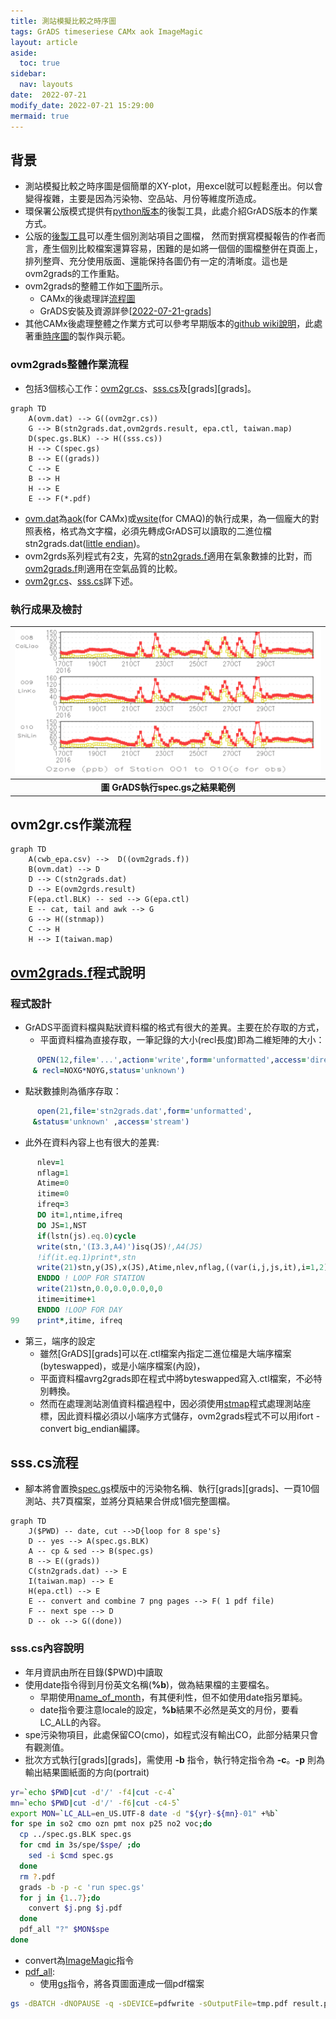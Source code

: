 ```yaml
---
title: 測站模擬比較之時序圖
tags: GrADS timeseriese CAMx aok ImageMagic
layout: article
aside:
  toc: true
sidebar:
  nav: layouts
date:  2022-07-21
modify_date: 2022-07-21 15:29:00
mermaid: true
---
```

## 背景

- 測站模擬比較之時序圖是個簡單的XY-plot，用excel就可以輕鬆產出。何以會變得複雜，主要是因為污染物、空品站、月份等維度所造成。
- 環保署公版模式提供有[python版本][postTS]的後製工具，此處介紹GrADS版本的作業方式。
- 公版的[後製工具][postTS]可以產生個別測站項目之圖檔，
然而對撰寫模擬報告的作者而言，產生個別比較檔案還算容易，困難的是如將一個個的圖檔整併在頁面上，排列整齊、充分使用版面、還能保持各圖仍有一定的清晰度。這也是ovm2grads的工作重點。
- ovm2grads的整體工作如[下圖](https://github.com/sinotec2/FAQ/blob/main/_posts/2022-07-21-ovm2grads.md#ovm2grads作業流程)所示。
  - CAMx的後處理詳[流程圖](https://github.com/sinotec2/FAQ/blob/main/_posts/2022-07-20-aok.md#CAMx模式後處理整體流程)
  - GrADS安裝及資源詳參[[2022-07-21-grads]]
- 其他CAMx後處理整體之作業方式可以參考早期版本的[github wiki說明](https://github.com/sinotec2/camxruns/wiki/GrADS圖檔之製作)，此處著重[時序圖](https://github.com/sinotec2/camxruns/wiki/GrADS圖檔之製作#時序圖ovm2grads-jobs)的製作與示範。

### ovm2grads整體作業流程

- 包括3個核心工作：[ovm2gr.cs](https://sinotec2.github.io/FAQ/2022/07/21/ovm2grads.html#ovm2grcs作業流程)、[sss.cs](https://sinotec2.github.io/FAQ/2022/07/21/ovm2grads.html#ssscs流程)及[grads][grads]。

```mermaid
graph TD
    A(ovm.dat) --> G((ovm2gr.cs))
    G --> B(stn2grads.dat,ovm2grds.result, epa.ctl, taiwan.map)
    D(spec.gs.BLK) --> H((sss.cs))
    H --> C(spec.gs)
    B --> E((grads))
    C --> E
    B --> H
    H --> E
    E --> F(*.pdf)
```
- [ovm.dat][ovm.dat]為[aok][aok](for CAMx)或[wsite][wsite](for CMAQ)的執行成果，為一個龐大的對照表格，格式為文字檔，必須先轉成GrADS可以讀取的二進位檔stn2grads.dat([little endian](https://github.com/sinotec2/camxruns/wiki/CAMx(UAM)的檔案格式#端序尾序的差異))。
- ovm2grds系列程式有2支，先寫的[stn2grads.f][1]適用在氣象數據的比對，而[ovm2grads.f][2]則適用在空氣品質的比較。
- [ovm2gr.cs](https://sinotec2.github.io/FAQ/2022/07/21/ovm2grads.html#ovm2grcs作業流程)、[sss.cs](https://sinotec2.github.io/FAQ/2022/07/21/ovm2grads.html#ssscs流程)詳下述。

### 執行成果及檢討

| ![a3](https://github.com/sinotec2/Focus-on-Air-Quality/raw/main/assets/images/a3.png) |
|:--:|
| <b>圖 GrADS執行spec.gs之結果範例</b>|


## ovm2gr.cs作業流程

```mermaid
graph TD
    A(cwb_epa.csv) -->  D((ovm2grads.f)) 
    B(ovm.dat) --> D
    D --> C(stn2grads.dat)
    D --> E(ovm2grds.result)
    F(epa.ctl.BLK) -- sed --> G(epa.ctl)
    E -- cat, tail and awk --> G
    G --> H((stnmap))
    C --> H
    H --> I(taiwan.map)
```

## [ovm2grads.f][2]程式說明

### 程式設計 
- GrADS平面資料檔與點狀資料檔的格式有很大的差異。主要在於存取的方式，
  - 平面資料檔為直接存取，一筆記錄的大小(recl長度)即為二維矩陣的大小：

```fortran
      OPEN(12,file='...',action='write',form='unformatted',access='direct',    
     & recl=NOXG*NOYG,status='unknown')    
```

- 點狀數據則為循序存取：

```fortran
      open(21,file='stn2grads.dat',form='unformatted',    
     &status='unknown' ,access='stream')    
```

- 此外在資料內容上也有很大的差異:

```fortran
      nlev=1    
      nflag=1    
      Atime=0    
      itime=0    
      ifreq=3    
      DO it=1,ntime,ifreq    
      DO JS=1,NST    
      if(lstn(js).eq.0)cycle    
      write(stn,'(I3.3,A4)')isq(JS)!,A4(JS)    
      !if(it.eq.1)print*,stn    
      write(21)stn,y(JS),x(JS),Atime,nlev,nflag,((var(i,j,js,it),i=1,2),j=1,8)    
      ENDDO ! LOOP FOR STATION    
      write(21)stn,0.0,0.0,0.0,0,0    
      itime=itime+1    
      ENDDO !LOOP FOR DAY    
99    print*,itime, ifreq
```

- 第三，端序的設定
  - 雖然[GrADS][grads]可以在.ctl檔案內指定二進位檔是大端序檔案(byteswapped)，或是小端序檔案(內設)，
  - 平面資料檔avrg2grads即在程式中將byteswapped寫入.ctl檔案，不必特別轉換。
  - 然而在處理測站測值資料檔過程中，因必須使用[stmap][stmap]程式處理測站座標，因此資料檔必須以小端序方式儲存，ovm2grads程式不可以用ifort -convert big_endian編譯。

## sss.cs流程

- 腳本將會置換[spec.gs](https://sinotec2.github.io/FAQ/2022/07/22/spec.gs.html)模版中的污染物名稱、執行[grads][grads]、一頁10個測站、共7頁檔案，並將分頁結果合併成1個完整圖檔。

```mermaid
graph TD
    J($PWD) -- date, cut -->D{loop for 8 spe's}
    D -- yes --> A(spec.gs.BLK)
    A -- cp & sed --> B(spec.gs)    
    B --> E((grads))
    C(stn2grads.dat) --> E
    I(taiwan.map) --> E
    H(epa.ctl) --> E
    E -- convert and combine 7 png pages --> F( 1 pdf file)
    F -- next spe --> D
    D -- ok --> G((done))
```

### sss.cs內容說明

- 年月資訊由所在目錄($PWD)中讀取
- 使用date指令得到月份英文名稱(**%b**)，做為結果檔的主要檔名。
  - 早期使用[name_of_month](https://github.com/sinotec2/Focus-on-Air-Quality/blob/main/utilities/DateTime/name_of_month)，有其便利性，但不如使用date指另單純。
  - date指令要注意locale的設定，**%b**結果不必然是英文的月份，要看LC_ALL的內容。
- spe污染物項目，此處保留CO(cmo)，如程式沒有輸出CO，此部分結果只會有觀測值。
- 批次方式執行[grads][grads]，需使用 **-b** 指令，執行特定指令為 **-c**。**-p** 則為輸出結果圖紙面的方向(portrait)

```bash
yr=`echo $PWD|cut -d'/' -f4|cut -c-4`
mn=`echo $PWD|cut -d'/' -f6|cut -c4-5`
export MON=`LC_ALL=en_US.UTF-8 date -d "${yr}-${mn}-01" +%b`
for spe in so2 cmo ozn pmt nox p25 no2 voc;do
  cp ../spec.gs.BLK spec.gs
  for cmd in 3s/spe/$spe/ ;do
    sed -i $cmd spec.gs
  done
  rm ?.pdf
  grads -b -p -c 'run spec.gs'
  for j in {1..7};do
    convert $j.png $j.pdf
  done
  pdf_all "?" $MON$spe
done
```

- convert為[ImageMagic](https://sinotec2.github.io/Focus-on-Air-Quality/utilities/Graphics/imageMagicks/#imagemagicks)指令
- [pdf_all](https://github.com/sinotec2/camxruns/blob/master/pdf_all):
  - 使用[gs][gs]指令，將各頁圖面連成一個pdf檔案

```bash
gs -dBATCH -dNOPAUSE -q -sDEVICE=pdfwrite -sOutputFile=tmp.pdf result.pdf $i".pdf"
```

[postTS]: https://sinotec2.github.io/Focus-on-Air-Quality/GridModels/TWNEPA_RecommCMAQ/post_process/Air_plot_tool/#air_plotsimobspy "Focus-on-Air-Quality -> CMAQ模式 -> 環保署建議公版模式-> 後製工具 -> 空品繪圖工具(Air_plot_tool) -> air_plotsimobspy"
[ovm.dat]: https://sinotec2.github.io/FAQ/2022/07/20/aok.html#ovm.dat "ovm程式結果"
[aok]: https://sinotec2.github.io/FAQ/2022/07/20/aok.html "CAMx模擬結果之比對(aok)"
[wsite]: https://sinotec2.github.io/Focus-on-Air-Quality/GridModels/POST/5IncProc/ "從COMBINE結果中讀取測站位置之濃度值(wsite)"
[1]: https://github.com/sinotec2/camxruns/blob/master/stn2grads.f "stn2grads.f source code"
[2]: https://github.com/sinotec2/camxruns/blob/master/ovm2grads.f "ovm2grads.f source code"
[stmap]: http://cola.gmu.edu/grads/gadoc/gradutilstnmap.html "stnmap 是一個實用的GrADS外部程序，它為測站數據檔寫出對照表(hash table)和/或鏈接列表信息，使 GrADS 可以更有效地讀取數據。產生測站數據檔(.dat)並創建隨附的數據描述符文件(.ctl檔)後，您必須先執行 stnmap 程序，然後才能使用GrADS查看.dat中的數據。"
[gs]: https://www.linuxjournal.com/content/tech-tip-using-ghostscript-convert-and-combine-files "Tech Tip: Using Ghostscript to Convert and Combine Files. It is easy to combine several input files into one combined PDF using Ghostscript:  gs -sDEVICE=pdfwrite -dNOPAUSE -dBATCH -dSAFER -sOutputFile=combined.pdf first.pdf second.pdf  third.pdf [...]"
[//begin]: # "Autogenerated link references for markdown compatibility"
[2022-07-21-grads]: https://sinotec2.github.io/FAQ/2022/07/21/grads.html "GrADS筆記"
[//end]: # "Autogenerated link references"